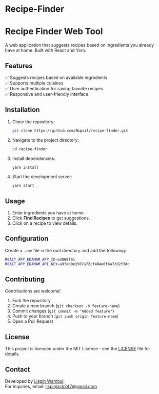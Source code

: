 # Recipe-Finder
# Recipe Finder Web Tool

A web application that suggests recipes based on ingredients you already have at home. Built with React and Yarn.

## Features

✅ Suggests recipes based on available ingredients\
✅ Supports multiple cuisines\
✅ User authentication for saving favorite recipes\
✅ Responsive and user-friendly interface

## Installation

1. Clone the repository:

   ```sh
   git clone https://github.com/Nipsil/recipe-finder.git
   ```

2. Navigate to the project directory:

   ```sh
   cd recipe-finder
   ```

3. Install dependencies:

   ```sh
   yarn install
   ```

4. Start the development server:

   ```sh
   yarn start
   ```

## Usage

1. Enter ingredients you have at home.
2. Click **Find Recipes** to get suggestions.
3. Click on a recipe to view details.

## Configuration

Create a `.env` file in the root directory and add the following:

```sh
REACT_APP_EDAMAM_APP_ID=ad068f61
REACT_APP_EDAMAM_API_KEY=a9feb0e3507a72cf404e0f6a73d2f3dd

```

## Contributing

Contributions are welcome!

1. Fork the repository
2. Create a new branch (`git checkout -b feature-name`)
3. Commit changes (`git commit -m "Added feature"`)
4. Push to your branch (`git push origin feature-name`)
5. Open a Pull Request

## License

This project is licensed under the MIT License - see the [LICENSE](LICENSE) file for details.

## Contact

Developed by [Lispin Wambui](https://github.com/Nipsil).\
For inquiries, email: [lispinjack247@gmail.com](mailto:lispinjack247@gmail.com)

